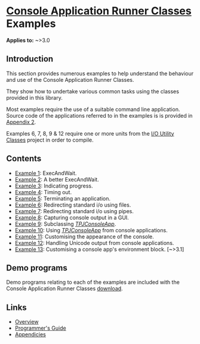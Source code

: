# [Console Application Runner Classes](../index.md) Examples

**Applies to:** ~>3.0

## Introduction

This section provides numerous examples to help understand the behaviour and use of the Console Application Runner Classes.

They show how to undertake various common tasks using the classes provided in this library.

Most examples require the use of a suitable command line application. Source code of the applications referred to in the examples is is provided in [Appendix 2](./Appendices/Appendix2.md).

Examples 6, 7, 8, 9 & 12 require one or more units from the [I/O Utility Classes](../../Docs/IOUtils.md) project in order to compile.

## Contents

* [Example 1](./Examples/Example1.md): ExecAndWait.
* [Example 2](./Examples/Example2.md): A better ExecAndWait.
* [Example 3](./Examples/Example3.md): Indicating progress.
* [Example 4](./Examples/Example4.md): Timing out.
* [Example 5](./Examples/Example5.md): Terminating an application.
* [Example 6](./Examples/Example6.md): Redirecting standard i/o using files.
* [Example 7](./Examples/Example7.md): Redirecting standard i/o using pipes.
* [Example 8](./Examples/Example8.md): Capturing console output in a GUI.
* [Example 9](./Examples/Example9.md): Subclassing [_TPJConsoleApp_](./API/TPJConsoleApp.md).
* [Example 10](./Examples/Example10.md): Using [_TPJConsoleApp_](./API/TPJConsoleApp.md) from console applications.
* [Example 11](./Examples/Example11.md): Customising the appearance of the console.
* [Example 12](./Examples/Example12.md): Handling Unicode output from console applications.
* [Example 13](./Examples/Example13.md): Customising a console app's environment block. [~>3.1]

## Demo programs

Demo programs relating to each of the examples are included with the Console Application Runner Classes [download](https://github.com/ddablib/consoleapp/releases).

## Links

* [Overview](./Overview.md)
* [Programmer's Guide](./API.md)
* [Appendicies](./Appendices.md)
